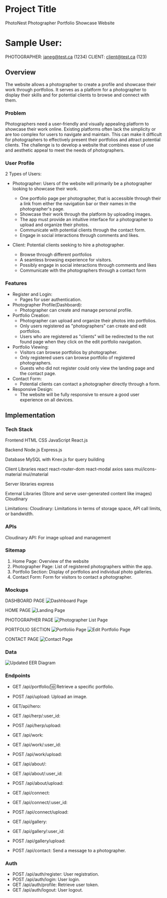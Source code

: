 # Project Title
PhotoNest
Photographer Portfolio Showcase Website

# Sample User:
PHOTOGRAPHER: janeg@test.ca (1234)
CLIENT: client@test.ca (123)

## Overview
The website allows a photographer to create a profile and showcase their work through portfolios. It serves as a platform for a photographer to display their skills and for potential clients to browse and connect with them.

### Problem
Photographers need a user-friendly and visually appealing platform to showcase their work online. Existing platforms often lack the simplicity or are too complex for users to navigate and maintain. This can make it difficult for photographers to effectively present their portfolios and attract potential clients. The challenge is to develop a website that combines ease of use and aesthetic appeal to meet the needs of photographers.

### User Profile
2 Types of Users:
* Photographer: Users of the website will primarily be a photographer looking to showcase their work. 
    * One portfolio page per photographer, that is accessible through their a link from either the navigation bar or their names in the photographer's page. 
    * Showcase their work through the platform by uploading images.
    * The app must provide an intuitive interface for a photographer to upload and organize their photos.
    * Communicate with potential clients through the contact form.
    * Engage in social interactions through comments and likes.

* Client: Potential clients seeking to hire a photographer.
    * Browse through different portfolios
    * A seamless browsing experience for visitors.
    * Possibly engage in social interactions through comments and likes
    * Communicate with the photographers through a contact form


### Features
* Register and Login: 
    - Pages for user authentication.
* Photographer Profile(Dashboard): 
    - Photographer can create and manage personal profile.
* Portfolio Creation: 
    - Photographer can upload and organize their photos into portfolios. 
    - Only users registered as "photographers" can create and edit portfolios. 
    - Users who are registered as "clients" will be redirected to the not found page when they click on the edit portfolio navigation. 
* Portfolio Viewing: 
    - Visitors can browse portfolios by photographer. 
    - Only registered users can browse portfolio of registered photographers. 
    - Guests who did not register could only view the landing page and the contact page. 
* Contact Form: 
    - Potential clients can contact a photographer directly through a form.
* Responsive Design: 
    - The website will be fully responsive to ensure a good user experience on all devices.

## Implementation

### Tech Stack
Frontend
HTML
CSS
JavaScript
React.js

Backend
Node.js
Express.js

Database
MySQL with Knex.js for query building

Client Libraries
react
react-router-dom
react-modal
axios
sass
mui/icons-material
mui/material

Server libraries
express

External Libraries (Store and serve user-generated content like images)
Cloudinary

Limitations:
Cloudinary: Limitations in terms of storage space, API call limits, or bandwidth.

### APIs
Cloudinary API: For image upload and management

### Sitemap
1. Home Page: Overview of the website
2. Photographer Page: List of registered photographers within the app.
3. Portfolio Section: Display of portfolios and individual photo galleries.
4. Contact Form: Form for visitors to contact a photographer.

### Mockups
DASHBOARD PAGE
![Dashhboard Page](src/assets/mockup/Dashboard.png)

HOME PAGE
![Landing Page](src/assets/mockup/LandingPage.png)

PHOTOGRAPHER PAGE
![Photographer List Page](<src/assets/mockup/Photographer Page.png>)

PORTFOLIO SECTION
![Portfoliio Page](src/assets/mockup/Portfolio.png)
![Edit Portfolio Page](<src/assets/mockup/Equivalent Form for Portfolio.png>)

CONTACT PAGE
![Contact Page](<src/assets/mockup/Contact Form.png>)

### Data
![Updated EER Diagram](src/assets/mockup/updated-eer-diagram.png)

### Endpoints
* GET /api/portfolio/:id: Retrieve a specific portfolio.

* POST /api/upload: Upload an image.

* GET/api/hero:
* GET /api/herp/:user_id:
* POST /api/herp/upload:

* GET /api/work:
* GET /api/work/:user_id:
* POST /api/work/upload:

* GET /api/about/:
* GET /api/about/:user_id:
* POST /api/about/upload:

* GET /api/connect:
* GET /api/connect/:user_id:
* POST /api/connect/upload:

* GET /api/gallery:
* GET /api/gallery/:user_id:
* POST /api/gallery/upload:

* POST /api/contact: Send a message to a photographer.

### Auth
* POST /api/auth/register: User registration.
* POST /api/auth/login: User login.
* GET /api/auth/profile: Retrieve user token.
* GET /api/auth/logout: User logout.